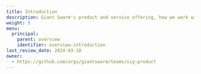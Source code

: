 ```yaml
---
title: Introduction
description: Giant Swarm's product and service offering, how we work with customers and our core principles and concepts to build a platform with you.
weight: 5
menu:
  principal:
    parent: overview
    identifier: overview-introduction
last_review_date: 2024-03-18
owner:
  - https://github.com/orgs/giantswarm/teams/sig-product
---
```

